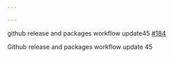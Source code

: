 ```yaml
---

---
```

    
github release and packages workflow update45 [#184](https://github.com/JantaeLeckie/monorepo-release-changesets/pull/184)
    
Github release and packages workflow update 45
